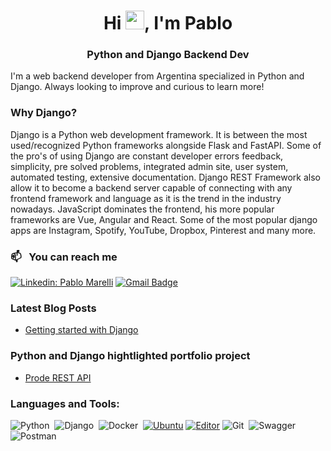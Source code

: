 <h1 align="center">Hi <img src="https://media.giphy.com/media/hvRJCLFzcasrR4ia7z/giphy.gif" width="30px">, I'm Pablo</h1>
<h3 align="center">Python and Django Backend Dev</h3>
 
<!-- 
<p align="center"> 
<img height="100" src="https://media2.giphy.com/media/13V60VgE2ED7oc/giphy.gif" />
</p>
-->

I'm a web backend developer from Argentina specialized in Python and Django. Always looking to improve and curious to learn more!

### Why Django?

Django is a Python web development framework. It is between the most used/recognized Python frameworks alongside Flask and FastAPI. Some of the pro's of using Django are constant developer errors feedback, simplicity, pre solved problems, integrated admin site, user system, automated testing, extensive documentation. Django REST Framework also allow it to become a backend server capable of connecting with any frontend framework and language as it is the trend in the industry nowadays. JavaScript dominates the frontend, his more popular frameworks are Vue, Angular and React. Some of the most popular django apps are Instagram, Spotify, YouTube, Dropbox, Pinterest and many more.


### 📫 &nbsp; You can reach me 

[![Linkedin: Pablo Marelli](https://img.shields.io/badge/-Pablo%20Marelli-blue?style=flat-square&logo=Linkedin&logoColor=white&link=https://www.linkedin.com/in/pablo-marelli-26a09a225/)](https://www.linkedin.com/in/pablo-marelli-26a09a225/)
[![Gmail Badge](https://img.shields.io/badge/-Pablo%20Marelli-c14438?style=flat&logo=Gmail&logoColor=white&link=mailto:pablomarelli2@gmail.com)](mailto:pablomarelli2@gmail.com)

### Latest Blog Posts
<!-- BLOG-POST-LIST:START -->
- [Getting started with Django](https://medium.com/@pablo.marelli.kenny/getting-started-with-django-7dd31bfeeb4c)
<!-- BLOG-POST-LIST:END -->

### Python and Django hightlighted portfolio project
<!-- BLOG-POST-LIST:START -->
- [Prode REST API](https://github.com/PabloMarelli/prode-rest)
<!-- BLOG-POST-LIST:END -->

### Languages and Tools:

![Python](https://img.shields.io/badge/-Python-05122A?style=flat&logo=python)&nbsp;
![Django](https://img.shields.io/badge/-Django-05122A?style=flat&logo=django)&nbsp;
![Docker](https://img.shields.io/badge/-Docker-05122A?style=flat&logo=docker)&nbsp;
[![Ubuntu](https://img.shields.io/badge/Ubuntu-informational?style=flat-square&logo=ubuntu&logoColor=white)](https://en.wikipedia.org/wiki/Ubuntu)
[![Editor](https://img.shields.io/badge/Editor-VSCode-blue?style=flat-square&logo=visual-studio-code&logoColor=white)](https://code.visualstudio.com/)
![Git](https://img.shields.io/badge/-Git-05122A?style=flat&logo=git)&nbsp;
![Swagger](https://img.shields.io/badge/-Swagger-05122A?style=flat&logo=swagger)&nbsp;
![Postman](https://img.shields.io/badge/-Postman-05122A?style=flat&logo=postman)&nbsp;

